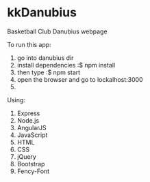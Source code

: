 # kkDanubius
Basketball Club Danubius webpage  

To run this app:  
1. go into danubius dir  
2. install dependencies :$ npm install  
3. then type :$ npm start  
4. open the browser and go to lockalhost:3000  
5. 

Using: 
1. Express  
2. Node.js  
3. AngularJS  
4. JavaScript  
5. HTML  
6. CSS  
7. jQuery  
8. Bootstrap  
9. Fency-Font  
